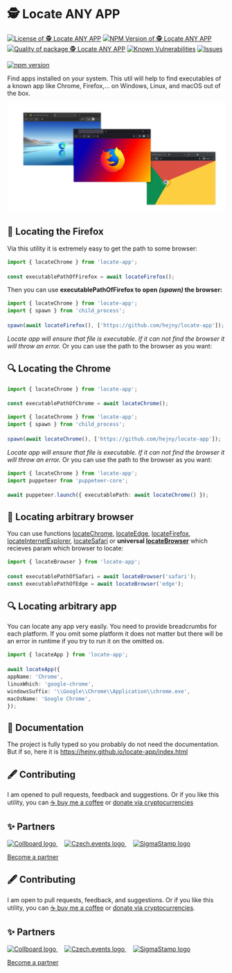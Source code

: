 # 🕵️ Locate ANY APP

<!--Badges-->

[![License of 🕵️ Locate ANY APP](https://img.shields.io/github/license/hejny/locate-app.svg?style=flat)](https://github.com/hejny/locate-app/blob/main/LICENSE)
[![NPM Version of 🕵️ Locate ANY APP](https://badge.fury.io/js/locate-app.svg)](https://www.npmjs.com/package/locate-app)
[![Quality of package 🕵️ Locate ANY APP](https://packagequality.com/shield/locate-app.svg)](https://packagequality.com/#?package=locate-app)
[![Known Vulnerabilities](https://snyk.io/test/github/hejny/locate-app/badge.svg)](https://snyk.io/test/github/hejny/locate-app)
[![Issues](https://img.shields.io/github/issues/hejny/locate-app.svg?style=flat)](https://github.com/hejny/locate-app/issues)

<!--/Badges-->

[![npm version](https://badge.fury.io/js/locate-app.svg)](https://badge.fury.io/js/locate-app)

Find apps installed on your system. This util will help to find executables of a known app like Chrome, Firefox,... on Windows, Linux, and macOS out of the box.

![Social media wallpaper for Locate app project](/media/locate-app-social-wallpaper.png)

## 🔎 Locating the Firefox

Via this utility it is extremely easy to get the path to some browser:

```typescript
import { locateChrome } from 'locate-app';

const executablePathOfFirefox = await locateFirefox();
```

Then you can use **executablePathOfFirefox to open _(spawn)_ the browser:**

```typescript
import { locateChrome } from 'locate-app';
import { spawn } from 'child_process';

spawn(await locateFirefox(), ['https://github.com/hejny/locate-app']);
```

_Locate app will ensure that file is executable. If it can not find the browser it will throw an error._
Or you can use the path to the browser as you want:

## 🔍 Locating the Chrome

```typescript
import { locateChrome } from 'locate-app';

const executablePathOfChrome = await locateChrome();
```

```typescript
import { locateChrome } from 'locate-app';
import { spawn } from 'child_process';

spawn(await locateChrome(), ['https://github.com/hejny/locate-app']);
```

_Locate app will ensure that file is executable. If it can not find the browser it will throw an error._
Or you can use the path to the browser as you want:

```typescript
import { locateChrome } from 'locate-app';
import puppeteer from 'puppeteer-core';

await puppeteer.launch({ executablePath: await locateChrome() });
```

## 🔎 Locating arbitrary browser

You can use functions [locateChrome](https://hejny.github.io/locate-app/modules.html#locateChrome), [locateEdge](https://hejny.github.io/locate-app/modules.html#locateEdge), [locateFirefox](https://hejny.github.io/locate-app/modules.html#locateFirefox), [locateInternetExplorer](https://hejny.github.io/locate-app/modules.html#locateInternetExplorer), [locateSafari](https://hejny.github.io/locate-app/modules.html#locateSafari) or **universal [locateBrowser](https://hejny.github.io/locate-app/modules.html#locateBrowser)** which recieves param which browser to locate:

```typescript
import { locateBrowser } from 'locate-app';

const executablePathOfSafari = await locateBrowser('safari');
const executablePathOfEdge = await locateBrowser('edge');
```

## 🔍 Locating arbitrary app

You can locate any app very easily. You need to provide breadcrumbs for each platform. If you omit some platform it does not matter but there will be an error in runtime if you try to run it on the omitted os.

```typescript
import { locateApp } from 'locate-app';

await locateApp({
appName: 'Chrome',
linuxWhich: 'google-chrome',
windowsSuffix: '\\Google\\Chrome\\Application\\chrome.exe',
macOsName: 'Google Chrome',
});
```

## 📖 Documentation

The project is fully typed so you probably do not need the documentation. But if so, here it is
https://hejny.github.io/locate-app/index.html


## 🖋️ Contributing

I am opened to pull requests, feedback and suggestions. Or if you like this utility, you can [☕ buy me a coffee](https://www.buymeacoffee.com/hejny) or [donate via cryptocurrencies](https://github.com/hejny/hejny/blob/main/documents/crypto.md)


## ✨ Partners


<a href="https://Collboard.com/">
<img src="https://collboard.fra1.cdn.digitaloceanspaces.com/assets/18.12.1/logo-small.png" alt="Collboard logo" width="50"  />
</a>
&nbsp;&nbsp;&nbsp;
<a href="https://czech.events/">
<img src="https://czech.events/design/logos/czech.events.transparent-logo.png" alt="Czech.events logo" width="50" />
</a>
&nbsp;&nbsp;&nbsp;
<a href="https://sigmastamp.ml/">
<img src="https://www.sigmastamp.ml/sigmastamp-logo.white.svg" alt="SigmaStamp logo" width="50"/>
</a>


[Become a partner](https://www.pavolhejny.com/contact/)




<!--Contributing-->

## 🖋️ Contributing

I am open to pull requests, feedback, and suggestions. Or if you like this utility, you can [☕ buy me a coffee](https://www.buymeacoffee.com/hejny) or [donate via cryptocurrencies](https://github.com/hejny/hejny/blob/main/documents/crypto.md).

<!--/Contributing-->


<!--Partners-->

## ✨ Partners


<a href="https://collboard.com/">
<img src="https://collboard.fra1.cdn.digitaloceanspaces.com/assets/18.12.1/logo-small.png" alt="Collboard logo" width="50"  />
</a>
&nbsp;&nbsp;&nbsp;
<a href="https://czech.events/">
<img src="https://czech.events/design/logos/czech.events.transparent-logo.png" alt="Czech.events logo" width="50"  />
</a>
&nbsp;&nbsp;&nbsp;
<a href="https://sigmastamp.ml/">
<img src="https://www.sigmastamp.ml/sigmastamp-logo.white.svg" alt="SigmaStamp logo" width="50"  />
</a>


[Become a partner](https://www.pavolhejny.com/contact/)

<!--/Partners-->